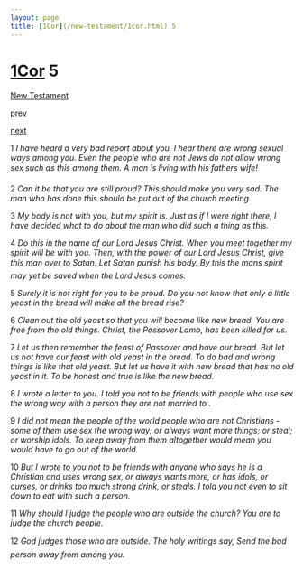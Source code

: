 ```yaml
---
layout: page
title: [1Cor](/new-testament/1cor.html) 5
---
```


# [1Cor](/new-testament/1cor.html) 5

[New Testament](/new-testament.html)


[prev](/new-testament/1cor/1cor-4.html)


[next](/new-testament/1cor/1cor-6.html)

1 _I have heard a very bad report about you. I hear there are wrong sexual ways among you. Even the people who are not Jews do not allow wrong sex such as this among them.  A man is living with his fathers wife!_

2 _Can it be that you are still proud? This should make you very sad. The man who has done this should be put out of the church meeting._

3 _My body is not with you, but my spirit is. Just as if I were right there, I have decided what to do about the man who did such a thing as this._

4 _Do this in the name of our Lord Jesus Christ. When you meet together my spirit will be with you. Then, with the power of our Lord Jesus Christ, give this man over to Satan. Let Satan punish his body. By this the mans spirit may yet be saved when the Lord Jesus comes._

5 _Surely it is not right for you to be proud. Do you not know that only a little yeast in the bread will make all the bread rise?_

6 _Clean out the old yeast so that you will become like new bread. You are free from the old things. Christ, the Passover Lamb, has been killed for us._

7 _Let us then remember the feast of Passover and have our bread. But let us not have our feast with old yeast in the bread. To do bad and wrong things is like that old yeast. But let us have it with new bread that has no old yeast in it. To be honest and true is like the new bread._

8 _I wrote a letter to you. I told you not to be friends with people who use sex the wrong way with a person they are not married to ._

9 _I did not mean the people of the world people who are not Christians -some of them use sex the wrong way; or always want more things; or steal; or worship idols. To keep away from them altogether would mean you would have to go out of the world._

10 _But I wrote to you not to be friends with anyone who says he is a Christian and uses wrong sex, or always wants more, or has idols, or curses, or drinks too much strong drink, or steals. I told you not even to sit down to eat with such a person._

11 _Why should I judge the people who are outside the church? You are to judge the church people._

12 _God judges those who are outside. The holy writings say, Send the bad person away from among you._

